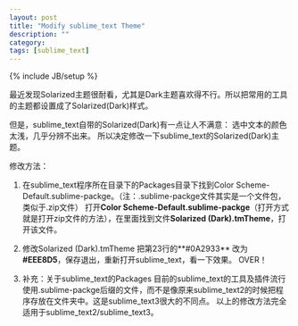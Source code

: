 ```yaml
---
layout: post
title: "Modify sublime_text Theme"
description: ""
category: 
tags: [sublime_text]
---
```

{% include JB/setup %}

最近发现Solarized主题很耐看，尤其是Dark主题喜欢得不行。所以把常用的工具的主题都设置成了Solarized(Dark)样式。

但是，sublime_text自带的Solarized(Dark)有一点让人不满意：
	选中文本的颜色太浅，几乎分辨不出来。
所以决定修改一下sublime_text的Solarized(Dark)主题。

修改方法：

1. 在sublime_text程序所在目录下的Packages目录下找到Color Scheme-Default.sublime-packge。（注：.sublime-packge文件其实是一个文件包，类似于.zip文件）
	打开**Color Scheme-Default.sublime-packge**（打开方式就是打开zip文件的方法），在里面找到文件**Solarized (Dark).tmTheme**，打开该文件。

2. 修改Solarized (Dark).tmTheme
	把第23行的**<string>#0A2933</string>** 改为 **<string>#EEE8D5</string>**，保存退出，重新打开sublime_text，看一下效果。
	OVER！

3. 补充：关于sublime_text的Packages
	目前的sublime_text的工具及插件流行使用.sublime-packge后缀的文件，而不是像原来sublime_text2的时候把程序存放在文件夹中。这是sublime_text3很大的不同点。
	以上的修改方法完全适用于sublime_text2/sublime_text3。

